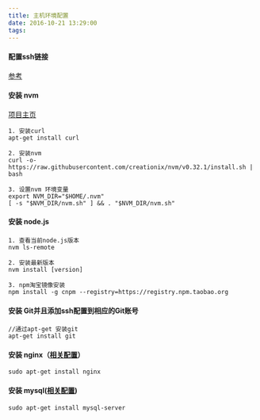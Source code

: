 ```yaml
---
title: 主机环境配置
date: 2016-10-21 13:29:00
tags:
---
```

#### 配置ssh链接

[参考](http://xiaolibaobao.love/2016/09/21/VPS-SSH%E7%99%BB%E9%99%86/)
    

#### 安装 nvm 

[项目主页](https://github.com/creationix/nvm)

```
1. 安装curl
apt-get install curl 

2. 安装nvm
curl -o- https://raw.githubusercontent.com/creationix/nvm/v0.32.1/install.sh | bash

3. 设置nvm 环境变量
export NVM_DIR="$HOME/.nvm"
[ -s "$NVM_DIR/nvm.sh" ] && . "$NVM_DIR/nvm.sh"
```

#### 安装 node.js

```
1. 查看当前node.js版本
nvm ls-remote

2. 安装最新版本
nvm install [version]

3. npm淘宝镜像安装
npm install -g cnpm --registry=https://registry.npm.taobao.org
```

#### 安装 Git并且添加ssh配置到相应的Git账号
```
//通过apt-get 安装git
apt-get install git 
```


#### 安装 nginx（[相关配置]()）
```
sudo apt-get install nginx
```

#### 安装 mysql([相关配置]())
```
sudo apt-get install mysql-server
```







